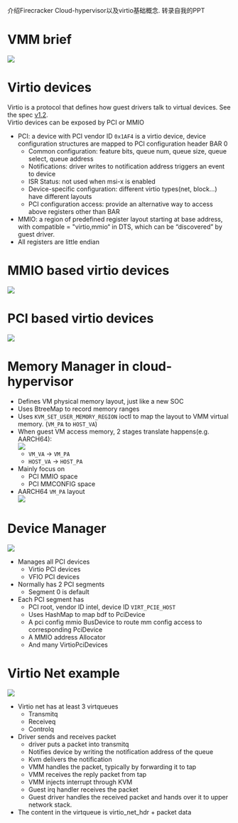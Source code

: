 介绍Firecracker Cloud-hypervisor以及virtio基础概念. 转录自我的PPT

# VMM brief
![](img/rust_vmm_brief_20220826092951.png)  

# Virtio devices
Virtio is a protocol that defines how guest drivers talk to virtual devices. See the spec [v1.2](http://docs.oasis-open.org/virtio/virtio/v1.2/virtio-v1.2.html).  
Virtio devices can be exposed by PCI or MMIO
* PCI: a device with PCI vendor ID `0x1AF4` is a virtio device, device configuration structures are mapped to PCI configuration header BAR 0
  * Common configuration: feature bits, queue num, queue size, queue select, queue address
  * Notifications: driver writes to notification address triggers an event to device
  * ISR Status: not used when msi-x is enabled
  * Device-specific configuration: different virtio types(net, block…) have different layouts
  * PCI configuration access: provide an alternative way to access above registers other than BAR
* MMIO: a region of predefined register layout starting at base address, with compatible = "virtio,mmio“ in DTS, which can be “discovered” by guest driver.
* All registers are little endian

# MMIO based virtio devices
![](img/rust_vmm_brief_20220826093350.png)  

# PCI based virtio devices
![](img/rust_vmm_brief_20220826093858.png)  

# Memory Manager in cloud-hypervisor
* Defines VM physical memory layout, just like a new SOC
* Uses BtreeMap to record memory ranges
* Uses `KVM_SET_USER_MEMORY_REGION` ioctl to map the layout to VMM virtual memory. (`VM_PA` to `HOST_VA`)
* When guest VM access memory, 2 stages translate happens(e.g. AARCH64):  
![](img/rust_vmm_brief_20220826094753.png)  
  * `VM_VA` -> `VM_PA`
  * `HOST_VA` -> `HOST_PA`
* Mainly focus on
  * PCI MMIO space
  * PCI MMCONFIG space
* AARCH64 `VM_PA` layout  
![](img/rust_vmm_brief_20220826095454.png)  

# Device Manager
![](img/rust_vmm_brief_20220826100042.png)  
* Manages all PCI devices
  * Virtio PCI devices
  * VFIO PCI devices
* Normally has 2 PCI segments
  * Segment 0 is default
* Each PCI segment has
  * PCI root, vendor ID intel, device ID `VIRT_PCIE_HOST`
  * Uses HashMap to map bdf to PciDevice
  * A pci config mmio BusDevice to route mm config access to corresponding PciDevice
  * A MMIO address Allocator 
  * And many VirtioPciDevices

# Virtio Net example
![](img/rust_vmm_brief_20220826100311.png)  
* Virtio net has at least 3 virtqueues
  * Transmitq
  * Receiveq
  * Controlq
* Driver sends and receives packet
  * driver puts a packet into transmitq
  * Notifies device by writing the notification address of the queue
  * Kvm delivers the notification
  * VMM handles the packet, typically by forwarding it to tap
  * VMM receives the reply packet from tap
  * VMM injects interrupt through KVM
  * Guest irq handler receives the packet
  * Guest driver handles the received packet and hands over it to upper network stack.
* The content in the virtqueue is virtio_net_hdr + packet data

